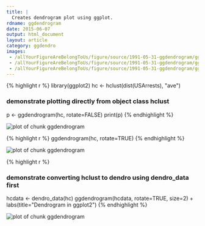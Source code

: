 ```yaml
---
title: |
  Creates dendrogram plot using ggplot.
rdname: ggdendrogram
date: 2015-06-07
output: html_document
layout: article
category: ggdendro
images:
 - /allYourFigureAreBelongToUs/figure/source/1991-05-31-ggdendrogram/ggdendrogram-1.png
 - /allYourFigureAreBelongToUs/figure/source/1991-05-31-ggdendrogram/ggdendrogram-2.png
 - /allYourFigureAreBelongToUs/figure/source/1991-05-31-ggdendrogram/ggdendrogram-3.png
---
```





{% highlight r %}
library(ggplot2)
hc <- hclust(dist(USArrests), "ave")
### demonstrate plotting directly from object class hclust
p <- ggdendrogram(hc, rotate=FALSE)
print(p)
{% endhighlight %}

![plot of chunk ggdendrogram](/allYourFigureAreBelongToUs/figure/source/1991-05-31-ggdendrogram/ggdendrogram-1.png) 

{% highlight r %}
ggdendrogram(hc, rotate=TRUE)
{% endhighlight %}

![plot of chunk ggdendrogram](/allYourFigureAreBelongToUs/figure/source/1991-05-31-ggdendrogram/ggdendrogram-2.png) 

{% highlight r %}
### demonstrate converting hclust to dendro using dendro_data first
hcdata <- dendro_data(hc)
ggdendrogram(hcdata, rotate=TRUE, size=2) + labs(title="Dendrogram in ggplot2")
{% endhighlight %}

![plot of chunk ggdendrogram](/allYourFigureAreBelongToUs/figure/source/1991-05-31-ggdendrogram/ggdendrogram-3.png) 